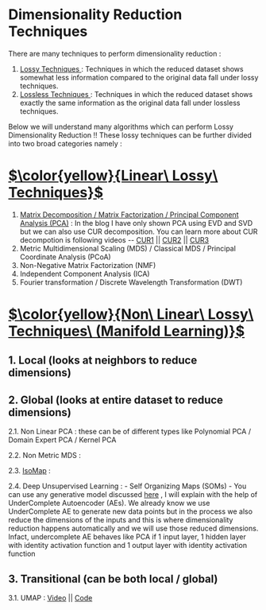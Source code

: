 # Dimensionality Reduction Techniques

There are many techniques to perform dimensionality reduction : 
1. <ins> Lossy Techniques </ins> : Techniques in which the reduced dataset shows somewhat less information compared to the original data fall under lossy techniques.
2. <ins> Lossless Techniques </ins> : Techniques in which the reduced dataset shows exactly the same information as the original data fall under lossless techniques.

Below we will understand many algorithms which can perform Lossy Dimensionality Reduction !! These lossy techniques can be further divided into two broad categories namely : 


# <ins> $\color{yellow}{Linear\ Lossy\ Techniques}$ </ins>
1. [Matrix Decomposition / Matrix Factorization / Principal Component Analysis (PCA)](https://pub.towardsai.net/principle-component-analysis-pca-mathematics-9cfba3c66b45) : In the blog I have only shown PCA using EVD and SVD but we can also use CUR decomposition. You can learn more about CUR decompotion is following videos -- [CUR1](https://www.youtube.com/watch?v=SO1KTzuKTSI) || [CUR2](https://www.youtube.com/watch?v=WgK_D6IyDbM) || [CUR3](https://www.youtube.com/watch?v=qgsuly5nxIw)
2. Metric Multidimensional Scaling (MDS) / Classical MDS / Principal Coordinate Analysis (PCoA)
3. Non-Negative Matrix Factorization (NMF)
4. Independent Component Analysis (ICA) 
5. Fourier transformation / Discrete Wavelength Transformation (DWT)


# <ins> $\color{yellow}{Non\ Linear\ Lossy\ Techniques\ (Manifold  Learning)}$ </ins>

## 1. Local (looks at neighbors to reduce dimensions)
## 2. Global (looks at entire dataset to reduce dimensions)

2.1. Non Linear PCA : these can be of different types like Polynomial PCA / Domain Expert PCA / Kernel PCA
    
2.2. Non Metric MDS : 

2.3. [IsoMap](https://www.youtube.com/watch?v=RPjPLlGefzw&list=PLehuLRPyt1HzQoXEhtNuYTmd0aNQvtyAK&index=4) :

2.4. Deep Unsupervised Learning :
    - Self Organizing Maps (SOMs)
    - You can use any generative model discussed [here](https://levelup.gitconnected.com/data-augmentation-for-regression-ffnn-8b2ca20aba7c) , I will explain with the help of UnderComplete Autoencoder (AEs). We already know we use UnderComplete AE to generate new data points but in the process we also reduce the dimensions of the inputs and this is where dimensionality reduction happens automatically and we will use those reduced dimensions. Infact, undercomplete AE behaves like PCA if 1 input layer, 1 hidden layer with identity activation function and 1 output layer with identity activation function


## 3. Transitional (can be both local / global)
3.1. UMAP : [Video](https://www.youtube.com/watch?v=iPV7mLaFWyE) || [Code](https://github.com/khetansarvesh/Tabular-Cross-Sectional-Modelling/blob/main/modelling/dimensionality-reduction/UMAP.ipynb)
